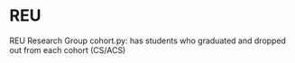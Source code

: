 # REU
REU Research Group
cohort.py: has students who graduated and dropped out from each cohort (CS/ACS)
